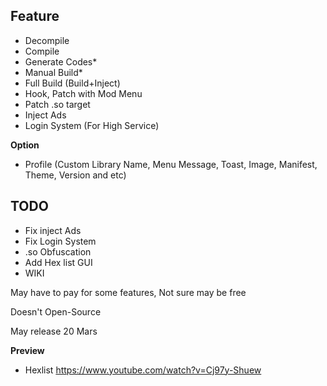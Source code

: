 ## Feature

 - Decompile
 - Compile
 - Generate Codes*
 - Manual Build*
 - Full Build (Build+Inject)
 - Hook, Patch with Mod Menu
 - Patch .so target
 - Inject Ads
 - Login System (For High Service)

**Option**
 - Profile (Custom Library Name, Menu Message, Toast, Image, Manifest, Theme, Version and etc)

## TODO

- Fix inject Ads
- Fix Login System
- .so Obfuscation
- Add Hex list GUI
- WIKI

May have to pay for some features, Not sure may be free

Doesn't Open-Source

May release 20 Mars


**Preview**

- Hexlist https://www.youtube.com/watch?v=Cj97y-Shuew
